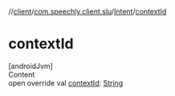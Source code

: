 //[client](../../index.md)/[com.speechly.client.slu](../index.md)/[Intent](index.md)/[contextId](context-id.md)



# contextId  
[androidJvm]  
Content  
open override val [contextId](context-id.md): [String](https://kotlinlang.org/api/latest/jvm/stdlib/kotlin/-string/index.html)  



